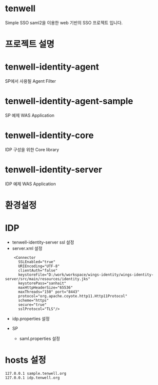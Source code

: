 tenwell
=======
Simple SSO
saml2을 이용한 web 기반의 SSO 프로젝트 입니다.

프로젝트 설명
============
# tenwell-identity-agent
SP에서 사용될 Agent Filter

# tenwell-identity-agent-sample
SP 예제 WAS Application

# tenwell-identity-core   
IDP 구성을 위한 Core library

# tenwell-identity-server
IDP 예제 WAS Application

환경설정
=======
# IDP
* tenwell-identity-server ssl 설정 
* server.xml 설정
  
```
    <Connector 
      SSLEnabled="true" 
      URIEncoding="UTF-8" 
      clientAuth="false" 
      keystoreFile="D:/work/workspace/wings-identity/wings-identity-server/src/main/resources/identity.jks" 
      keystorePass="sanhait" 
      maxHttpHeaderSize="65536" 
      maxThreads="150" port="8443" 
      protocol="org.apache.coyote.http11.Http11Protocol" 
      scheme="https" 
      secure="true" 
      sslProtocol="TLS"/>
 ```
 
  * idp.properties 설정


* SP  
  * saml.properties 설정


# hosts 설정
```
127.0.0.1 sample.tenwell.org
127.0.0.1 idp.tenwell.org
```
